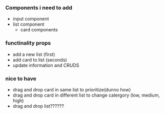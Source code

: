 ### Components i need to add

- input component
- list component
  - card components

### functinality props

- add a new list (first)
- add card to list (seconds)
- update information and CRUDS

### nice to have

- drag and drop card in same list to prioritize(dunno how)
- drag and drop card in different list to change catergory (low, medium, high)
- drag and drop list??????
